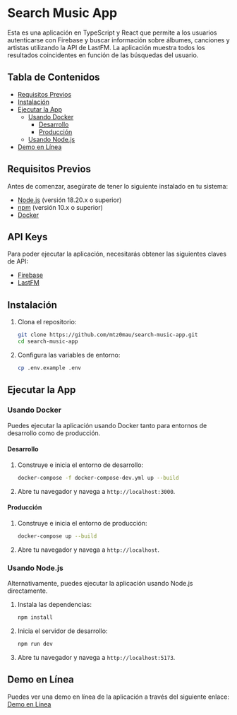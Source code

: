 # Search Music App

Esta es una aplicación en TypeScript y React que permite a los usuarios autenticarse con Firebase y buscar información sobre álbumes, canciones y artistas utilizando la API de LastFM. La aplicación muestra todos los resultados coincidentes en función de las búsquedas del usuario.

## Tabla de Contenidos

- [Requisitos Previos](#requisitos-previos)
- [Instalación](#instalación)
- [Ejecutar la App](#ejecutar-la-app)
  - [Usando Docker](#usando-docker)
    - [Desarrollo](#desarrollo)
    - [Producción](#producción)
  - [Usando Node.js](#usando-nodejs)
- [Demo en Línea](#demo-en-línea)

## Requisitos Previos

Antes de comenzar, asegúrate de tener lo siguiente instalado en tu sistema:

- [Node.js](https://nodejs.org/) (versión 18.20.x o superior)
- [npm](https://www.npmjs.com/get-npm) (versión 10.x o superior)
- [Docker](https://www.docker.com/)

## API Keys
Para poder ejecutar la aplicación, necesitarás obtener las siguientes claves de API:

- [Firebase](https://firebase.google.com/)
- [LastFM](https://www.last.fm/api)

## Instalación

1. Clona el repositorio:

   ```sh
   git clone https://github.com/mtz0mau/search-music-app.git
   cd search-music-app
   ```

2. Configura las variables de entorno:

   ```sh
   cp .env.example .env
   ```

## Ejecutar la App

### Usando Docker

Puedes ejecutar la aplicación usando Docker tanto para entornos de desarrollo como de producción.

#### Desarrollo

1. Construye e inicia el entorno de desarrollo:

   ```sh
   docker-compose -f docker-compose-dev.yml up --build
   ```

2. Abre tu navegador y navega a `http://localhost:3000`.

#### Producción

1. Construye e inicia el entorno de producción:

   ```sh
   docker-compose up --build
   ```

2. Abre tu navegador y navega a `http://localhost`.

### Usando Node.js

Alternativamente, puedes ejecutar la aplicación usando Node.js directamente.

1. Instala las dependencias:

   ```sh
   npm install
   ```

2. Inicia el servidor de desarrollo:

   ```sh
   npm run dev
   ```

2. Abre tu navegador y navega a `http://localhost:5173`.

## Demo en Línea

Puedes ver una demo en línea de la aplicación a través del siguiente enlace: [Demo en Línea](https://search-music-app-d493e.web.app/)
